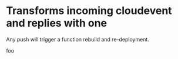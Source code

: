 # Transforms incoming cloudevent and replies with one

Any push will trigger a function rebuild and re-deployment.

foo
